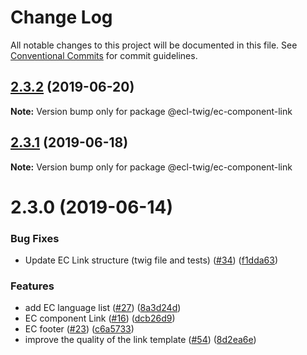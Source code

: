 # Change Log

All notable changes to this project will be documented in this file.
See [Conventional Commits](https://conventionalcommits.org) for commit guidelines.

## [2.3.2](https://github.com/ec-europa/ecl-twig/compare/v2.3.1...v2.3.2) (2019-06-20)

**Note:** Version bump only for package @ecl-twig/ec-component-link

## [2.3.1](https://github.com/ec-europa/ecl-twig/compare/v2.3.0...v2.3.1) (2019-06-18)

**Note:** Version bump only for package @ecl-twig/ec-component-link

# 2.3.0 (2019-06-14)

### Bug Fixes

- Update EC Link structure (twig file and tests) ([#34](https://github.com/ec-europa/ecl-twig/issues/34)) ([f1dda63](https://github.com/ec-europa/ecl-twig/commit/f1dda63))

### Features

- add EC language list ([#27](https://github.com/ec-europa/ecl-twig/issues/27)) ([8a3d24d](https://github.com/ec-europa/ecl-twig/commit/8a3d24d))
- EC component Link ([#16](https://github.com/ec-europa/ecl-twig/issues/16)) ([dcb26d9](https://github.com/ec-europa/ecl-twig/commit/dcb26d9))
- EC footer ([#23](https://github.com/ec-europa/ecl-twig/issues/23)) ([c6a5733](https://github.com/ec-europa/ecl-twig/commit/c6a5733))
- improve the quality of the link template ([#54](https://github.com/ec-europa/ecl-twig/issues/54)) ([8d2ea6e](https://github.com/ec-europa/ecl-twig/commit/8d2ea6e))

